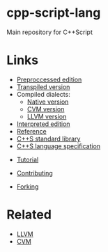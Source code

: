 # cpp-script-lang
Main repository for C++Script

# Links
- [Preproccessed edition](https://github.com/cpp-script-lang/cpp-script-preproccessor)
- [Transpiled version](https://github.com/cpp-script-lang/cpp-script-transpiler)
- Compiled dialects:
  - [Native version](https://github.com/cpp-script-lang/cpp-script-compiler-native3)
  - [CVM version](https://github.com/cpp-script-lang/cpp-script-compiler-cvm)
  - [LLVM version](https://github.com/cpp-script-lang/cpp-script-compiler-llvm)
- [Interpreted edition](https://github.com/cpp-script-lang/cpp-script-interpreter)
- [Reference](https://github.com/cpp-script-lang/cpp-script-reference) <!-- Considering moving it to cpp-script-lang.github.io -->
- [C++S standard library](https://github.com/cpp-script-lang/cpp-script-stdlib)
- [C++S language specification](https://github.com/cpp-script-lang/cpp-script-spec)
<!-- - There can be maybe contributing if it will be so big that it won't fit one file -->
- [Tutorial](https://github.com/cpp-script-lang/cpp-script-tutorial) <!-- Considering moving it to cpp-script-lang.github.io -->

- [Contributing](https://github.com/cpp-script-lang/cpp-script-lang/blob/main/CONTRIBUTING.md)
- [Forking](https://github.com/cpp-script-lang/cpp-script-lang/blob/main/FORKING.md)
# Related
- [LLVM](https://github.com/llvm)
- [CVM](https://github.com/cpp-script-lang/cvm)
